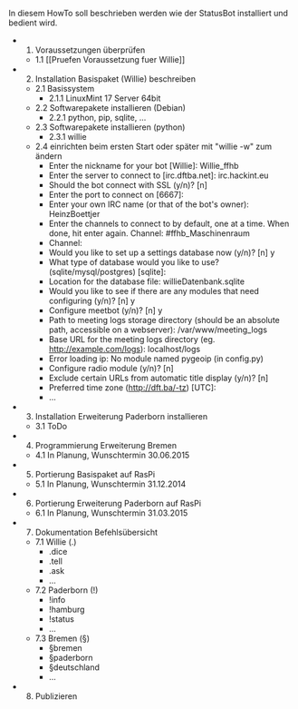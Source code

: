 In diesem HowTo soll beschrieben werden wie der StatusBot installiert und bedient wird.

* 1. Voraussetzungen überprüfen
  * 1.1 [[Pruefen Voraussetzung fuer Willie]]
* 2. Installation Basispaket (Willie) beschreiben
  * 2.1 Basissystem
    * 2.1.1 LinuxMint 17 Server 64bit
  * 2.2 Softwarepakete installieren (Debian)
    * 2.2.1 python, pip, sqlite, ...
  * 2.3 Softwarepakete installieren (python)
    * 2.3.1 willie
  * 2.4 einrichten beim ersten Start oder später mit "willie -w" zum ändern
      * Enter the nickname for your bot [Willie]: Willie_ffhb
      * Enter the server to connect to [irc.dftba.net]: irc.hackint.eu
      * Should the bot connect with SSL (y/n)? [n]
      * Enter the port to connect on [6667]:
      * Enter your own IRC name (or that of the bot's owner): HeinzBoettjer
      * Enter the channels to connect to by default, one at a time. When done, hit enter again.
Channel: #ffhb_Maschinenraum
      * Channel:
      * Would you like to set up a settings database now (y/n)? [n] y
      * What type of database would you like to use? (sqlite/mysql/postgres) [sqlite]:
      * Location for the database file: willieDatenbank.sqlite
      * Would you like to see if there are any modules that need configuring (y/n)? [n] y
      * Configure meetbot (y/n)? [n] y
      * Path to meeting logs storage directory (should be an absolute path, accessible on a webserver): /var/www/meeting_logs
      * Base URL for the meeting logs directory (eg. http://example.com/logs): localhost/logs
      * Error loading ip: No module named pygeoip (in config.py)
      * Configure radio module (y/n)? [n]
      * Exclude certain URLs from automatic title display (y/n)? [n]
      * Preferred time zone (http://dft.ba/-tz) [UTC]:
      * ...

* 3. Installation Erweiterung Paderborn installieren
  * 3.1 ToDo
* 4. Programmierung Erweiterung Bremen
  * 4.1 In Planung, Wunschtermin 30.06.2015
* 5. Portierung Basispaket auf RasPi
  * 5.1 In Planung, Wunschtermin 31.12.2014
* 6. Portierung Erweiterung Paderborn auf RasPi
  * 6.1 In Planung, Wunschtermin 31.03.2015
* 7. Dokumentation Befehlsübersicht
  * 7.1 Willie (.)
    * .dice
    * .tell <nick> <message>
    * .ask <nick> <message>
    * ...
  * 7.2 Paderborn (!)
    * !info <name>
    * !hamburg
    * !status
    * ...
  * 7.3 Bremen (§)
    * §bremen
    * §paderborn
    * §deutschland
    * ...
* 8.  Publizieren